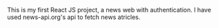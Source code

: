 This is my first React JS project, a news web with authentication. I have used news-api.org's api to fetch news atricles.
